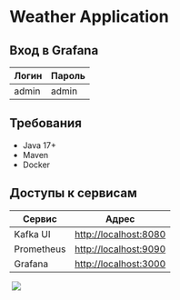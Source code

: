 # Weather Application

## Вход в Grafana
| Логин | Пароль |
| ----- | ------ |
| admin | admin  |


## Требования

- Java 17+
- Maven
- Docker

## Доступы к сервисам

| Сервис     | Адрес                                                                                      |
| ---------- | ------------------------------------------------------------------------------------------ |
| Kafka UI   | [http://localhost:8080](http://localhost:8080)                                             |
| Prometheus | [http://localhost:9090](http://localhost:9090)                                             |
| Grafana    | [http://localhost:3000](http://localhost:3000)                                             |

 <img src="https://i.pinimg.com/736x/35/3f/3a/353f3a78856607ae383e79432e6f7ae7.jpg">